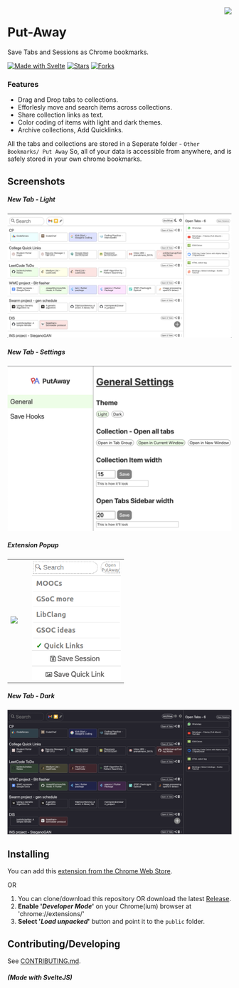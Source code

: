 <img src="./public/images/logo128.png" align="right">

# Put-Away

Save Tabs and Sessions as Chrome bookmarks.

[![Made with Svelte](https://img.shields.io/static/v1?label=Made%20with&message=SvelteJS&color=red&logo=svelte)](https://svelte.dev/)
[![Stars](https://img.shields.io/github/stars/mannprerak2/putaway?logo=github&style=flat&color=green)](https://github.com/mannprerak2/nearby_connections)
[![Forks](https://img.shields.io/github/forks/mannprerak2/putaway?logo=github&style=flat&color=purple)](https://github.com/mannprerak2/nearby_connections)

### Features
- Drag and Drop tabs to collections.
- Efforlesly move and search items across collections.
- Share collection links as text.
- Color coding of items with light and dark themes.
- Archive collections, Add Quicklinks.

All the tabs and collections are stored in a Seperate folder - `Other Bookmarks/ Put Away`
So, all of your data is accessible from anywhere,
and is safely stored in your own chrome bookmarks.

## Screenshots
##### New Tab - Light
<img src="./screenshots/new-tab.png" alt="Light Theme">

##### New Tab - Settings
<img src="./screenshots/settings.png" alt="Light Theme">

##### Extension Popup
<table>
    <td><img src="./screenshots/popup-empty.png" width="200px"></td>
    <td>&nbsp</td>
    <td><img src="./screenshots/popup.png" width="200px"></td>
</table>

##### New Tab - Dark
<img src="./screenshots/new-tab-dark.png" alt="Dark Theme">

## Installing
You can add this [extension from the Chrome Web Store](https://chrome.google.com/webstore/detail/putaway-tab-management/fkfhaaminmefilpjiapgokmlbjfokafa/).

OR

1. You can clone/download this repository OR download the latest [Release](https://github.com/mannprerak2/putaway/releases).
2. **Enable '_Developer Mode_'** on your Chrome(ium) browser at 'chrome://extensions/'
3. **Select '_Load unpacked_'** button and point it to the `public` folder.

## Contributing/Developing

See [CONTRIBUTING.md](./CONTRIBUTING.md).

##### (Made with SvelteJS)